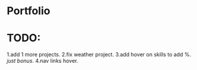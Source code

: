 # Portfolio
# TODO:
1.add 1 more projects.
2.fix weather project.
3.add hover on skills to add %. *just bonus*.
4.nav links hover.